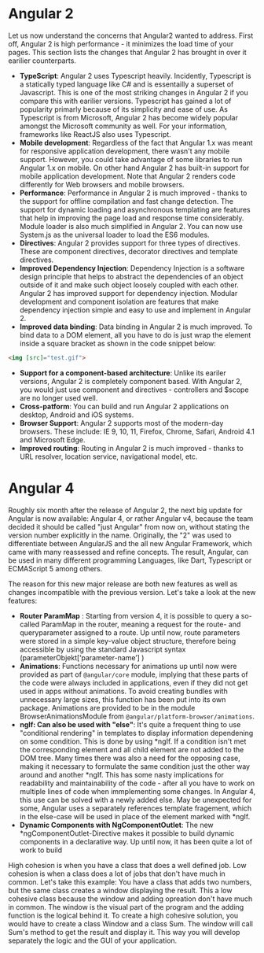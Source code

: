 # Angular 2 
Let us now understand the concerns that Angular2 wanted to address. First off, Angular 2 is high performance - it minimizes the load time of your pages. This section lists the changes that Angular 2 has brought in over it earilier counterparts.
- **TypeScript**: Angular 2 uses Typescript heavily. Incidently, Typescript is a statically typed language like C# and is essentailly a superset of Javascript. This is one of the most striking changes in Angular 2 if you compare this with earilier versions. Typescript has gained a lot of popularity primarly because of its simplicity and ease of use. As Typescript is from Microsoft, Angular 2 has become widely popular amongst the Microsoft community as well. For your information, frameworks like ReactJS also uses Typescript.
- **Mobile development**: Regardless of the fact that Angular 1.x was meant for responsive application development, there wasn't any mobile support. However, you could take advantage of some libraries to run Angular 1.x on mobile. On other hand Angular 2 has built-in support for mobile application development. Note that Angular 2 renders code differently for Web browsers and mobile browsers.
- **Performance**: Performance in Angular 2 is much improved - thanks to the support for offline compilation and fast change detection. The support for dynamic loading and asynchronous templating are features that help in improving the page load and response time considerably. Module loader is also much simplified in Angular 2. You can now use System.js as the universal loader to load the ES6 modules.
- **Directives**: Angular 2 provides support for three types of directives. These are component directives, decorator directives and template directives.
- **Improved Dependency Injection**: Dependency Injection is a software design principle that helps to abstract the dependencies of an object outside of it and make such object loosely coupled with each other. Angular 2 has improved support for dependency injection. Modular development and component isolation are features that make dependency injection simple and easy to use and implement in Angular 2.
- **Improved data binding**: Data binding in Angular 2 is much improved. To bind data to a DOM element, all you have to do is just wrap the element inside a square bracket as shown in the code snippet below:
```html
<img [src]="test.gif">
``` 
- **Support for a component-based architecture**: Unlike its eariler versions, Angular 2 is completely component based. With Angular 2, you would just use component and directives - controllers and $scope are no longer used well.
- **Cross-patform**: You can build and run Angular 2 applications on desktop, Android and iOS systems.
- **Browser Support**: Angular 2 supports most of the modern-day browsers. These include: IE 9, 10, 11, Firefox, Chrome, Safari, Android 4.1 and Microsoft Edge.
- **Improved routing**: Routing in Angular 2 is much improved - thanks to URL resolver, location service, navigational model, etc.


# Angular 4
Roughly six month after the release of Angular 2, the next big update for Angular is now available: Angular 4, or rather Angular v4, because the team decided it should be called "just Angular" from now on, without stating the version number explicitly in the name. Originally, the "2" was used to differentiate between AngularJS and the all new Angular Framework, which came with many reassessed and refine concepts. The result, Angular, can be used in many different programming Languages, like Dart, Typescript or ECMAScript 5 among others.

The reason for this new major release are both new features as well as changes incompatible with the previous version. Let's take a look at the new features:
- **Router ParamMap** : Starting from version 4, it is possible to query a so-called ParamMap in the router, meaning a request for the route- and queryparameter assigned to a route.
Up until now, route parameters were stored in a simple key-value object structure, therefore being accessible by using the standard Javascript syntax (parameterObjekt[‘parameter-name’] )
- **Animations**: Functions necessary for animations up until now were provided as part of `@angular/core` module, implying that these parts of the code were always included in applications, even if they did not get used in apps without animations. To avoid creating bundles with unnecessary large sizes, this function has been put into its own package. 
Animations are provided to be in the module BrowserAnimationsModule from `@angular/platform-browser/animations`.
- **ngIf: Can also be used with "else"**: It's quite a frequent thing to use "conditional rendering" in templates to display information dependening on some condition. This is done by using *ngIf. If a condition isn't met the corresponding element and all child element are not added to the DOM tree. Many times there was also a need for the opposing case, making it necessary to formulate the same condition just the other way around and another *ngIf.
This has some nasty implications for readability and maintainability of the code - after all you have to work on multiple lines of code when immplementing some changes.
In Angular 4, this use can be solved with a newly added else. May be unexpected for some, Angular uses a separately references template fragement, which in the else-case will be used in place of the element marked with *ngIf.
- **Dynamic Components with NgComponentOutlet**: The new *ngComponentOutlet-Directive makes it possible to build dynamic components in a declarative way. Up until now, it has been quite a lot of work to build

High cohesion is when you have a class that does a well defined job. Low cohesion is when a class does a lot of jobs that don't have much in common.
Let's take this example:
You have a class that adds two numbers, but the same class creates a window displaying the result. This a low cohesive class because the window  and adding opreation don't have much in common. The window is the visual part of the program and the adding function is the logical behind it.
To create a high cohesive solution, you would have to create a class Window and a class Sum. The window will call Sum's method to get the result and display it. This way you will develop separately the logic and the GUI of your application.

